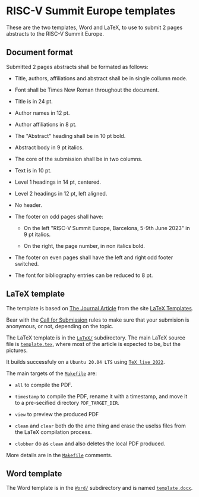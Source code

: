 # RISC-V Summit Europe templates

These are the two templates, Word and LaTeX, to use to submit 2 pages
abstracts to the RISC-V Summit Europe.

## Document format

Submitted 2 pages abstracts shall be formated as follows:

 - Title, authors, affiliations and abstract shall be in single collumn mode.

 - Font shall be Times New Roman throughout the document.

 - Title is in 24 pt.

 - Author names in 12 pt.

 - Author affiliations in 8 pt.

 - The "Abstract" heading shall be in 10 pt bold.

 - Abstract body in 9 pt italics.

 - The core of the submission shall be in two columns.

 - Text is in 10 pt.

 - Level 1 headings in 14 pt, centered.

 - Level 2 headings in 12 pt, left aligned.

 - No header.

 - The footer on odd pages shall have:

   - On the left "RISC-V Summit Europe, Barcelona, 5-9th June 2023" in 9 pt italics.

   - On the right, the page number, in non italics bold.

 - The footer on even pages shall have the left and right odd footer switched.

 - The font for bibliography entries can be reduced to 8 pt.

## LaTeX template

The template is based on [The Journal
Article](http://www.latextemplates.com/template/journal-article) from
the site [LaTeX Templates](http://www.latextemplates.com).

Bear with the [Call for
Submission](https://riscv-europe.org/program.html) rules to make sure
that your submision is anonymous, or not, depending on the topic.

The LaTeX template is in the [`LaTeX/`](LaTeX) subdirectory.  The main
LaTeX source file is [`template.tex`](LaTeX/template.tex), where most
of the article is expected to be, but the pictures.

It builds successfuly on a `Ubuntu 20.04 LTS` using [`TeX live
2022`](https://www.tug.org/texlive/).

The main targets of the [`Makefile`](LaTeX/Makefile) are:

 - `all` to compile the PDF.
 
 - `timestamp` to compile the PDF, rename it with a timestamp, and
   move it to a pre-secified directory `PDF_TARGET_DIR`.

 - `view` to preview the produced PDF
 
 - `clean` and `clear` both do the ame thing and erase the uselss
   files from the LaTeX compilation process.
   
 - `clobber` do as `clean` and also deletes the local PDF produced.

More details are in the [`Makefile`](LaTeX/Makefile) comments.

## Word template

The Word template is in the [`Word/`](Word/) subdirectory and is named
[`template.docx`](Word/template.docx).
